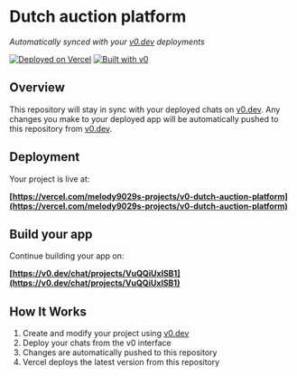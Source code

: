 # Dutch auction platform

*Automatically synced with your [v0.dev](https://v0.dev) deployments*

[![Deployed on Vercel](https://img.shields.io/badge/Deployed%20on-Vercel-black?style=for-the-badge&logo=vercel)](https://vercel.com/melody9029s-projects/v0-dutch-auction-platform)
[![Built with v0](https://img.shields.io/badge/Built%20with-v0.dev-black?style=for-the-badge)](https://v0.dev/chat/projects/VuQQiUxlSB1)

## Overview

This repository will stay in sync with your deployed chats on [v0.dev](https://v0.dev).
Any changes you make to your deployed app will be automatically pushed to this repository from [v0.dev](https://v0.dev).

## Deployment

Your project is live at:

**[https://vercel.com/melody9029s-projects/v0-dutch-auction-platform](https://vercel.com/melody9029s-projects/v0-dutch-auction-platform)**

## Build your app

Continue building your app on:

**[https://v0.dev/chat/projects/VuQQiUxlSB1](https://v0.dev/chat/projects/VuQQiUxlSB1)**

## How It Works

1. Create and modify your project using [v0.dev](https://v0.dev)
2. Deploy your chats from the v0 interface
3. Changes are automatically pushed to this repository
4. Vercel deploys the latest version from this repository